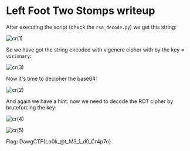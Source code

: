 # Left Foot Two Stomps writeup

After executing the script (check the `rsa_decode.py`) we get this string:

![cr(1)](https://user-images.githubusercontent.com/57829161/79130299-6bd39a80-7daf-11ea-870c-ca3147da85a4.jpg)

So we have got the string encoded with vigenere cipher with by the key = `visionary`:

![cr(3)](https://user-images.githubusercontent.com/57829161/79130311-6ece8b00-7daf-11ea-93de-c44b039868a5.jpg)

Now it's time to decipher the base64:

![cr(2)](https://user-images.githubusercontent.com/57829161/79130320-71c97b80-7daf-11ea-8b99-720a60b8e8b6.jpg)

And again we have a hint: now we need to decode the ROT cipher by bruteforcing the key:

![cr(4)](https://user-images.githubusercontent.com/57829161/79130330-74c46c00-7daf-11ea-9852-cd9425ec00d6.jpg)

![cr(5)](https://user-images.githubusercontent.com/57829161/79130333-77bf5c80-7daf-11ea-94f1-e624dd332605.jpg)

Flag: DawgCTF{Lo0k_@t_M3_1_d0_Cr4p7o}

